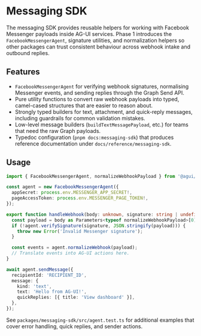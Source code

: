 # Messaging SDK

The messaging SDK provides reusable helpers for working with Facebook Messenger payloads inside AG-UI services. Phase 1 introduces the `FacebookMessengerAgent`, signature utilities, and normalization helpers so other packages can trust consistent behaviour across webhook intake and outbound replies.

## Features

- `FacebookMessengerAgent` for verifying webhook signatures, normalising Messenger events, and sending replies through the Graph Send API.
- Pure utility functions to convert raw webhook payloads into typed, camel-cased structures that are easier to reason about.
- Strongly typed builders for text, attachment, and quick-reply messages, including guardrails for common validation mistakes.
- Low-level message builders (`buildTextMessagePayload`, etc.) for teams that need the raw Graph payloads.
- Typedoc configuration (`pnpm docs:messaging-sdk`) that produces reference documentation under `docs/reference/messaging-sdk`.

## Usage

```ts
import { FacebookMessengerAgent, normalizeWebhookPayload } from '@agui/messaging-sdk';

const agent = new FacebookMessengerAgent({
  appSecret: process.env.MESSENGER_APP_SECRET!,
  pageAccessToken: process.env.MESSENGER_PAGE_TOKEN!,
});

export function handleWebhook(body: unknown, signature: string | undefined) {
  const payload = body as Parameters<typeof normalizeWebhookPayload>[0];
  if (!agent.verifySignature(signature, JSON.stringify(payload))) {
    throw new Error('Invalid Messenger signature');
  }

  const events = agent.normalizeWebhook(payload);
  // Translate events into AG-UI actions here.
}

await agent.sendMessage({
  recipientId: 'RECIPIENT_ID',
  message: {
    kind: 'text',
    text: 'Hello from AG-UI!',
    quickReplies: [{ title: 'View dashboard' }],
  },
});
```

See `packages/messaging-sdk/src/agent.test.ts` for additional examples that cover error handling, quick replies, and sender actions.
